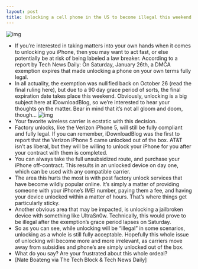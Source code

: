 ```yaml
---
layout: post
title: Unlocking a cell phone in the US to become illegal this weekend
---
```

![img](http://media.idownloadblog.com/wp-content/uploads/2013/01/Lock.png)
* If you’re interested in taking matters into your own hands when it comes to unlocking you iPhone, then you may want to act fast, or else potentially be at risk of being labeled a law breaker. According to a report by Tech News Daily: On Saturday, January 26th, a DMCA exemption expires that made unlocking a phone on your own terms fully legal.
* In all actuality, the exemption was nullified back on October 26 (read the final ruling here), but due to a 90 day grace period of sorts, the final expiration date takes place this weekend. Obviously, unlocking is a big subject here at iDownloadBlog, so we’re interested to hear your thoughts on the matter. Bear in mind that it’s not all gloom and doom, though…
![img](http://media.idownloadblog.com/wp-content/uploads/2013/01/Librarian-of-Congress1.png)
* Your favorite wireless carrier is ecstatic with this decision.
* Factory unlocks, like the Verizon iPhone 5, will still be fully compliant and fully legal. If you can remember, iDownloadBlog was the first to report that the Verizon iPhone 5 came unlocked out of the box. AT&T isn’t as liberal, but they will be willing to unlock your iPhone for you after your contract with them is completed.
* You can always take the full unsubsidized route, and purchase your iPhone off-contract. This results in an unlocked device on day one, which can be used with any compatible carrier.
* The area this hurts the most is with post factory unlock services that have become wildly popular online. It’s simply a matter of providing someone with your iPhone’s IMEI number, paying them a fee, and having your device unlocked within a matter of hours. That’s where things get particularly sticky.
* Another obvious area that may be impacted, is unlocking a jailbroken device with something like UltraSn0w. Technically, this would prove to be illegal after the exemption’s grace period lapses on Saturday.
* So as you can see, while unlocking will be “illegal” in some scenarios, unlocking as a whole is still fully acceptable. Hopefully this whole issue of unlocking will become more and more irrelevant, as carriers move away from subsidies and phone’s are simply unlocked out of the box.
* What do you say? Are your frustrated about this whole ordeal?
* [Nate Boateng via The Tech Block & Tech News Daily]

